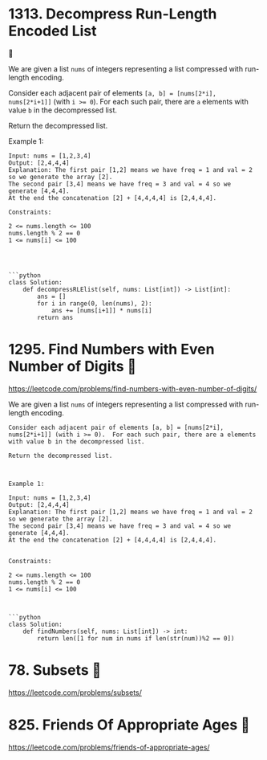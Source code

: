 # 1313. Decompress Run-Length Encoded List

:green_heart:

We are given a list `nums` of integers representing a list compressed with run-length encoding.



Consider each adjacent pair of elements `[a, b] = [nums[2*i], nums[2*i+1]]` (with `i >= 0`).  For each such pair, there are `a` elements with value `b` in the decompressed list.

Return the decompressed list.

 

Example 1:
```
Input: nums = [1,2,3,4]
Output: [2,4,4,4]
Explanation: The first pair [1,2] means we have freq = 1 and val = 2 so we generate the array [2].
The second pair [3,4] means we have freq = 3 and val = 4 so we generate [4,4,4].
At the end the concatenation [2] + [4,4,4,4] is [2,4,4,4].

Constraints:

2 <= nums.length <= 100
nums.length % 2 == 0
1 <= nums[i] <= 100




```python
class Solution:
    def decompressRLElist(self, nums: List[int]) -> List[int]:
        ans = []
        for i in range(0, len(nums), 2):
            ans += [nums[i+1]] * nums[i]
        return ans
```






# 1295. Find Numbers with Even Number of Digits :green_heart:
https://leetcode.com/problems/find-numbers-with-even-number-of-digits/

We are given a list `nums` of integers representing a list compressed with run-length encoding.
```
Consider each adjacent pair of elements [a, b] = [nums[2*i], nums[2*i+1]] (with i >= 0).  For each such pair, there are a elements with value b in the decompressed list.

Return the decompressed list.

 

Example 1:

Input: nums = [1,2,3,4]
Output: [2,4,4,4]
Explanation: The first pair [1,2] means we have freq = 1 and val = 2 so we generate the array [2].
The second pair [3,4] means we have freq = 3 and val = 4 so we generate [4,4,4].
At the end the concatenation [2] + [4,4,4,4] is [2,4,4,4].
 

Constraints:

2 <= nums.length <= 100
nums.length % 2 == 0
1 <= nums[i] <= 100



```python
class Solution:
    def findNumbers(self, nums: List[int]) -> int:   
        return len([1 for num in nums if len(str(num))%2 == 0])
```






# 78. Subsets :purple_heart:
https://leetcode.com/problems/subsets/

# 825. Friends Of Appropriate Ages :purple_heart:
https://leetcode.com/problems/friends-of-appropriate-ages/





